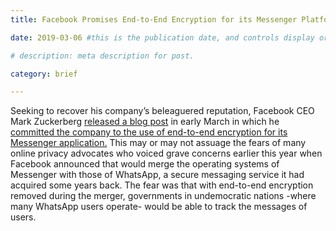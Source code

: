 ```yaml
---
title: Facebook Promises End-to-End Encryption for its Messenger Platform

date: 2019-03-06 #this is the publication date, and controls display order.

# description: meta description for post.

category: brief

---
```


Seeking to recover his company’s beleaguered reputation, Facebook CEO Mark Zuckerberg [released a blog post][link] in early March in which he [committed the company to the use of end-to-end encryption for its Messenger application.][link2] This may or may not assuage the fears of many online privacy advocates who voiced grave concerns earlier this year when Facebook announced that would merge the operating systems of Messenger with those of WhatsApp, a secure messaging service it had acquired some years back. The fear was that with end-to-end encryption removed during the merger, governments in undemocratic nations -where many WhatsApp users operate- would be able to track the messages of users.


[link]: https://www.facebook.com/notes/mark-zuckerberg/a-privacy-focused-vision-for-social-networking/10156700570096634/
[link2]:https://www.theverge.com/2019/3/6/18253458/mark-zuckerberg-facebook-privacy-encrypted-messaging-whatsapp-messenger-instagram
